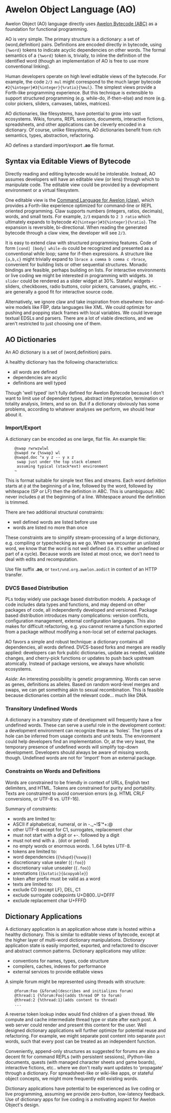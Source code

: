# Awelon Object Language (AO)

Awelon Object (AO) language directly uses [Awelon Bytecode (ABC)](AboutABC.md) as a foundation for functional programming. 

AO is very simple. The primary structure is a dictionary: a set of (word,definition) pairs. Definitions are encoded directly in bytecode, using `{%word}` tokens to indicate acyclic dependencies on other words. The formal semantics of a `{%word}` token is, trivially, to inline the definition of the identified word (though an implementation of AO is free to use more conventional linking). 

Human developers operate on high level editable views of the bytecode. For example, the code `2/3 mul` might correspond to the much larger bytecode `#2{%integer}#3{%integer}{%ratio}{%mul}`. The simplest views provide a Forth-like programming experience. But this technique is extensible to support structured programming (e.g. while-do, if-then-else) and more (e.g. color pickers, sliders, canvases, tables, matrices). 

AO dictionaries, like filesystems, have potential to grow into vast ecosystems. Wikis, forums, REPL sessions, documents, interactive fictions, spreadsheets, and other applications can be cleverly encoded in a dictionary. Of course, unlike filesystems, AO dictionaries benefit from rich semantics, types, abstraction, refactoring.

AO defines a standard import/export **.ao** file format.

## Syntax via Editable Views of Bytecode

Directly reading and editing bytecode would be intolerable. Instead, AO assumes developers will have an editable view (or lens) through which to manipulate code. The editable view could be provided by a development environment or a virtual filesystem.

One editable view is the [Command Language for Awelon (claw)](CommandLine.md), which provides a Forth-like experience optimized for command-line or REPL oriented programming. Claw supports numbers (integers, ratios, decimals), words, and small texts. For example, `2/3` expands to `2 3 ratio` which ultimately expands to bytecode `#2{%integer}#3{%integer}{%ratio}`. The expansion is reversible, bi-directional. When reading the generated bytecode through a claw view, the developer will see `2/3`.

It is easy to extend claw with structured programming features. Code of form `[cond] [body] while-do` could be recognized and presented as a conventional while loop; same for if-then expressions. A structure like `{a,b,c}` might trivially expand to `lbrace a comma b comma c rbrace`, convenient for building lists or other sequential structures. Monadic bindings are feasible, perhaps building on lists. For interactive environments or live coding we might be interested in programming with widgets. `30 slider` could be rendered as a slider widget at 30%. Stateful widgets - sliders, checkboxes, radio buttons, color pickers, canvases, graphs, etc. - are generally a good fit for interactive source code.

Alternatively, we ignore claw and take inspiration from elsewhere: box-and-wire models like FBP, data languages like XML. We could optimize for pushing and popping stack frames with local variables. We could leverage textual EDSLs and parsers. There are a lot of viable directions, and we aren't restricted to just choosing one of them. 

## AO Dictionaries

An AO dictionary is a set of (word,definition) pairs. 

A healthy dictionary has the following characteristics:

* all words are defined 
* dependencies are acyclic
* definitions are well typed

Though 'well typed' isn't fully defined for Awelon Bytecode because I don't want to limit use of dependent types, abstract interpretation, termination or totality analysis, linters, and so on. But if a dictionary obviously has some problems, according to whatever analyses we perform, we should hear about it.

### Import/Export

A dictionary can be encoded as one large, flat file. An example file:

        @swap rwrwzwlwl
        @swapd rw {%swap} wl
        @swapd.doc "x y z -- y x z
         swap just under the top stack element
         assuming typical (stack*ext) environment
        ~

This is format suitable for simple text files and streams. Each word definition starts at `@` at the beginning of a line, followed by the word, followed by whitespace (SP or LF) then the definition in ABC. This is unambiguous: ABC never includes `@` at the beginning of a line. Whitespace around the definition is trimmed. 

There are two additional structural constraints:

* well defined words are listed before use
* words are listed no more than once

These constraints are to simplify stream-processing of a large dictionary, e.g. compiling or typechecking as we go. When we encounter an unlisted word, we know that the word is not well defined (i.e. it's either undefined or part of a cycle). Because words are listed at most once, we don't need to deal with edits and recomputation.

Use file suffix **.ao**, or `text/vnd.org.awelon.aodict` in context of an HTTP transfer. 

### DVCS Based Distribution

PLs today widely use package based distribution models. A package of code includes data types and functions, and may depend on other packages of code, all independently developed and versioned. Package based distribution introduces many complications: version conflicts, configuration management, external configuration languages. This also makes for difficult refactoring, e.g. you cannot rename a function exported from a package without modifying a non-local set of external packages. 

AO favors a simple and robust technique: a dictionary contains all dependencies, all words defined. DVCS-based forks and merges are readily applied: developers can fork public dictionaries, update as needed, validate changes, and cherry-pick functions or updates to push back upstream atomically. Instead of package versions, we always have wholistic ecosystems.

*Aside:* An interesting possibility is genetic programming. Words can serve as genes, definitions as alleles. Based on random word-level merges and swaps, we can get something akin to sexual recombination. This is feasible because dictionaries contain all the relevant code... much like DNA.

### Transitory Undefined Words

A dictionary in a transitory state of development will frequently have a few undefined words. These can serve a useful role in the development context: a development environment can recognize these as 'holes'. The types of a hole can be inferred from usage contexts and unit tests. The environment could help developers find an implementation. Or, at the very least, the temporary presence of undefined words will simplify top-down development. Developers should always be aware of missing words, though. Undefined words are not for 'import' from an external package.

### Constraints on Words and Definitions

Words are constrained to be friendly in context of URLs, English text delimiters, and HTML. Tokens are constrained for purity and portability. Texts are constrained to avoid conversion errors (e.g. HTML CRLF conversions, or UTF-8 vs. UTF-16). 

Summary of constraints:

* words are limited to:
 * ASCII if alphabetical, numeral, or in -._~!$'*+:@
 * other UTF-8 except for C1, surrogates, replacement char
 * must not start with a digit or +-. followed by a digit
 * must not end with a . (dot or period)
 * no empty words or enormous words. 1..64 bytes UTF-8.
* tokens are limited to:
 * word dependencies (`{%dupd}{%swap}`)
 * discretionary value sealer (`{:foo}`)
 * discretionary value unsealer (`{.foo}`)
 * annotations (`{&static}{&copyable}`)
 * token after prefix must be valid as a word
* texts are limited to:
 * exclude C0 (except LF), DEL, C1
 * exclude surrogate codepoints U+D800..U+DFFF
 * exclude replacement char U+FFFD

## Dictionary Applications

A dictionary application is an application whose state is hosted within a healthy dictionary. This is similar to editable views of bytecode, except at the higher layer of multi-word dictionary manipulations. Dictionary application state is easily imported, exported, and refactored to discover and abstract common patterns. Dictionary applications may utilize:

* conventions for names, types, code structure 
* compilers, caches, indexes for performance
* external services to provide editable views

A simple forum might be represented using threads with structure:

        @forum:Foo {&forum}(describes and initializes forum)
        @thread:1 {%forum:Foo}(adds thread OP to forum)
        @thread:2 {%thread:1}(adds content to thread)
        ...

A reverse token lookup index would find children of a given thread. We compute and cache intermediate thread type or state after each post. A web server could render and present this content for the user. Well designed dictionary applications will further optimize for potential reuse and refactoring. For example, we might separate post content into separate `post` words, such that every post can be treated as an independent function. 

Conveniently, append-only structures as suggested for forums are also a decent fit for command REPLs (with persistent sessions), iPython-like documents, quests (with managed character sheets and game boards), interactive fictions, etc.. where we don't really want updates to 'propagate' through a dictionary. For spreadsheet-like or wiki-like apps, or stateful object concepts, we might more frequently edit existing words. 

Dictionary applications have potential to be experienced as live coding or live programming, assuming we provide zero-button, low-latency feedback. Use of dictionary apps for live coding is a motivating aspect for Awelon Object's design.

